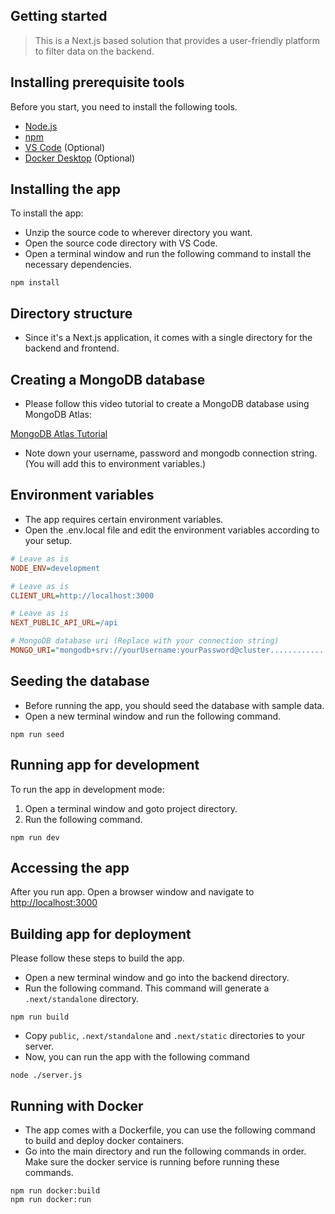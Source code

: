 ## Getting started

> This is a Next.js based solution that provides a user-friendly platform to filter data on the backend.

## Installing prerequisite tools

Before you start, you need to install the following tools.

- [Node.js](https://nodejs.org/)
- [npm](https://www.npmjs.com/)
- [VS Code](https://code.visualstudio.com/) (Optional)
- [Docker Desktop](https://www.docker.com/) (Optional)

## Installing the app

To install the app:

- Unzip the source code to wherever directory you want.
- Open the source code directory with VS Code.
- Open a terminal window and run the following command to install the necessary dependencies.

```shell
npm install
```

## Directory structure

- Since it's a Next.js application, it comes with a single directory for the backend and frontend.

## Creating a MongoDB database

- Please follow this video tutorial to create a MongoDB database using MongoDB Atlas:

[MongoDB Atlas Tutorial](https://youtu.be/084rmLU1UgA?t=38)

- Note down your username, password and mongodb connection string. (You will add this to environment variables.)

## Environment variables

- The app requires certain environment variables.
- Open the .env.local file and edit the environment variables according to your setup.

```ini
# Leave as is
NODE_ENV=development

# Leave as is
CLIENT_URL=http://localhost:3000

# Leave as is
NEXT_PUBLIC_API_URL=/api

# MongoDB database uri (Replace with your connection string)
MONGO_URI="mongodb+srv://yourUsername:yourPassword@cluster............."

````

## Seeding the database

- Before running the app, you should seed the database with sample data.
- Open a new terminal window and run the following command.

```shell
npm run seed
```

## Running app for development

To run the app in development mode:

1. Open a terminal window and goto project directory.
2. Run the following command.

```shell
npm run dev
```

## Accessing the app

After you run app. Open a browser window and navigate to
[http://localhost:3000](http://localhost:3000)

## Building app for deployment

Please follow these steps to build the app.

- Open a new terminal window and go into the backend directory.
- Run the following command. This command will generate a `.next/standalone` directory.

```shell
npm run build
```

- Copy `public`, `.next/standalone` and `.next/static` directories to your server.
- Now, you can run the app with the following command

```shell
node ./server.js
```

## Running with Docker

- The app comes with a Dockerfile, you can use the following command to build and deploy docker containers.
- Go into the main directory and run the following commands in order. Make sure the docker service is running before running these commands.

```shell
npm run docker:build
npm run docker:run
```